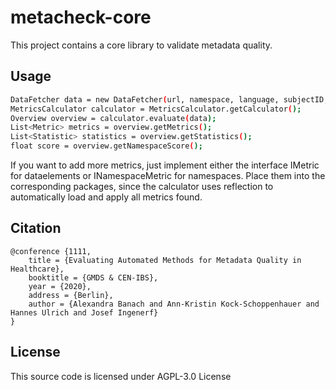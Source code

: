 # metacheck-core
This project contains a core library to validate metadata quality.

## Usage

```sh
DataFetcher data = new DataFetcher(url, namespace, language, subjectID, accessToken);
MetricsCalculator calculator = MetricsCalculator.getCalculator();
Overview overview = calculator.evaluate(data);
List<Metric> metrics = overview.getMetrics();
List<Statistic> statistics = overview.getStatistics();
float score = overview.getNamespaceScore();

```

If you want to add more metrics, just implement either the interface IMetric for dataelements or INamespaceMetric for namespaces. Place them into the corresponding packages, since the calculator uses reflection to automatically load and apply all metrics found.  

## Citation
```
@conference {1111,
	title = {Evaluating Automated Methods for Metadata Quality in Healthcare},
	booktitle = {GMDS & CEN-IBS},
	year = {2020},
	address = {Berlin},
	author = {Alexandra Banach and Ann-Kristin Kock-Schoppenhauer and Hannes Ulrich and Josef Ingenerf}
}
```

## License
This source code is licensed under AGPL-3.0 License
